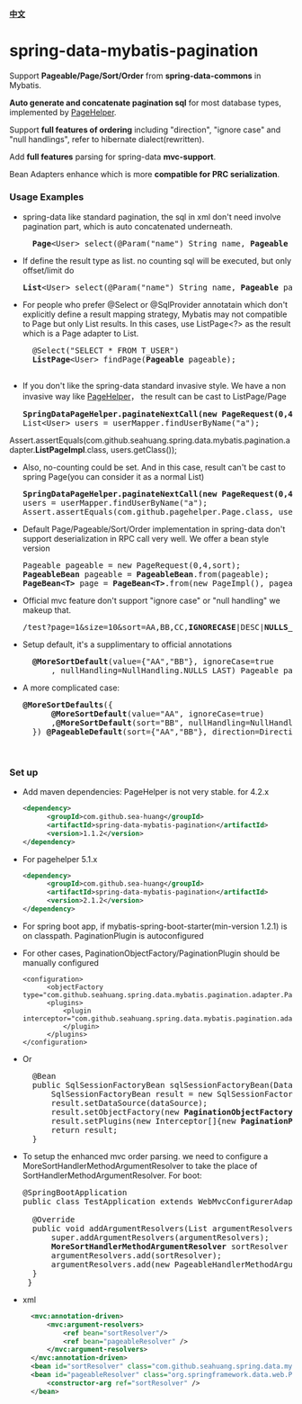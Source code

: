 #### [中文](https://github.com/sea-huang/spring-data-mybatis-pagination/blob/master/README_CN.md)

# spring-data-mybatis-pagination
Support <b>Pageable/Page/Sort/Order</b> from <b>spring-data-commons</b> in Mybatis.

<b>Auto generate and concatenate pagination sql</b> for most database types, implemented by [PageHelper](https://github.com/pagehelper/Mybatis-PageHelper). 
  
Support <b>full features of ordering</b> including "direction", "ignore case" and "null handlings", refer to hibernate dialect(rewritten).  

Add <b>full features</b> parsing for spring-data <b>mvc-support</b>.  

Bean Adapters enhance which is more <b>compatible for PRC serialization</b>. 


### Usage Examples
- spring-data like standard pagination, the sql in xml don't need involve pagination part, which is auto concatenated underneath.

  <pre>
	<b>Page</b>&ltUser&gt select(@Param("name") String name, <b>Pageable</b> pageable);
  </pre>

- If define the result type as list. no counting sql will be executed, but only offset/limit do

  <pre>
  <b>List</b>&ltUser&gt select(@Param("name") String name, <b>Pageable</b> pageable);
  </pre>

- For people who prefer @Select or @SqlProvider annotatain which don't explicitly define a result mapping strategy, Mybatis may not compatible to Page but only List results. In this cases, use ListPage<?> as the result which is a Page adapter to List.

	<pre>
	@Select("SELECT * FROM T_USER")
    <b>ListPage</b>&ltUser&gt findPage(<b>Pageable</b> pageable);
	</pre>
	
- If you don't like the spring-data standard invasive style. We have a non invasive way like [PageHelper](https://github.com/pagehelper/Mybatis-PageHelper)， the result can be cast to ListPage/Page

  <pre>
  <b>SpringDataPageHelper.paginateNextCall(new PageRequest(0,4));</b>
  List&ltUser&gt users = userMapper.findUserByName("a");
Assert.assertEquals(com.github.seahuang.spring.data.mybatis.pagination.adapter.<b>ListPageImpl</b>.class, users.getClass());
  </pre>
  
- Also, no-counting could be set. And in this case, result can't be cast to spring Page(you can consider it as a normal List)

  <pre>
  <b>SpringDataPageHelper.paginateNextCall(new PageRequest(0,4), false);</b>
  users = userMapper.findUserByName("a");
  Assert.assertEquals(com.github.pagehelper.Page.class, users.getClass());
  </pre>
 
- Default Page/Pageable/Sort/Order implementation in spring-data don't support deserialization in RPC call very well. We offer a bean style version
  
  <pre>
  Pageable pageable = new PageRequest(0,4,sort);
  <b>PageableBean</b> pageable = <b>PageableBean</b>.from(pageable);
  <b>PageBean&ltT&gt</b> page = <b>PageBean&ltT&gt</b>.from(new PageImpl<T>(), pageable);
  </pre>
  
- Official mvc feature don't support "ignore case" or "null handling"
  we makeup that.
  
  <pre>
  /test?page=1&size=10&sort=AA,BB,CC,<b>IGNORECASE</b>|DESC|<b>NULLS_LAST</b>
  </pre>
  
- Setup default, it's a supplimentary to official annotations
  <pre>
  	<b>@MoreSortDefault</b>(value={"AA","BB"}, ignoreCase=true
		, nullHandling=NullHandling.NULLS_LAST) Pageable pageable
  </pre>
  
- A more complicated case:
  <pre>
  <b>@MoreSortDefaults</b>({
		<b>@MoreSortDefault</b>(value="AA", ignoreCase=true)
		,<b>@MoreSortDefault</b>(sort="BB", nullHandling=NullHandling.NULLS_LAST)
	}) <b>@PageableDefault</b>(sort={"AA","BB"}, direction=Direction.DESC) Pageable pageable
  </pre>
  
    <br>
### Set up
- Add maven dependencies: PageHelper is not very stable. for 4.2.x

  ```xml
  <dependency>
  		<groupId>com.github.sea-huang</groupId>
  		<artifactId>spring-data-mybatis-pagination</artifactId>
  		<version>1.1.2</version>
  </dependency>
  ```	
- For pagehelper 5.1.x

  ```xml
  <dependency>
  		<groupId>com.github.sea-huang</groupId>
  		<artifactId>spring-data-mybatis-pagination</artifactId>
  		<version>2.1.2</version>
  </dependency>
  ```	

- For spring boot app, if mybatis-spring-boot-starter(min-version 1.2.1) is on classpath. PaginationPlugin is autoconfigured
- For other cases, PaginationObjectFactory/PaginationPlugin should be manually configured

  ```
  <configuration>
  		<objectFactory type="com.github.seahuang.spring.data.mybatis.pagination.adapter.PaginationObjectFactory"/>
  		<plugins>
 			<plugin interceptor="com.github.seahuang.spring.data.mybatis.pagination.adapter.PaginationPlugin">
 			</plugin>
 		</plugins>
  </configuration>
  ```
  
- Or

  <pre>
    @Bean
    public SqlSessionFactoryBean sqlSessionFactoryBean(DataSource dataSource){
    	SqlSessionFactoryBean result = new SqlSessionFactoryBean();
    	result.setDataSource(dataSource);
    	result.setObjectFactory(new <b>PaginationObjectFactory</b>());
    	result.setPlugins(new Interceptor[]{new <b>PaginationPlugin</b>()});
    	return result;
    }
  </pre>
  
- To setup the enhanced mvc order parsing. we need to configure a MoreSortHandlerMethodArgumentResolver to take the place of SortHandlerMethodArgumentResolver. For boot:

  <pre>
  @SpringBootApplication
  public class TestApplication extends WebMvcConfigurerAdapter {
	
    @Override
    public void addArgumentResolvers(List<HandlerMethodArgumentResolver> argumentResolvers) {
        super.addArgumentResolvers(argumentResolvers);
        <b>MoreSortHandlerMethodArgumentResolver</b> sortResolver = new <b>MoreSortHandlerMethodArgumentResolver</b>();
        argumentResolvers.add(sortResolver);
        argumentResolvers.add(new PageableHandlerMethodArgumentResolver(sortResolver));
    }
   }
  </pre>
  
- xml

  ```xml
  	<mvc:annotation-driven>  
	    <mvc:argument-resolvers>
			<ref bean="sortResolver"/>
	        <ref bean="pageableResolver" />
    	</mvc:argument-resolvers>
    </mvc:annotation-driven>
    <bean id="sortResolver" class="com.github.seahuang.spring.data.mybatis.pagination.mvc.MoreSortHandlerMethodArgumentResolver" />
	<bean id="pageableResolver" class="org.springframework.data.web.PageableHandlerMethodArgumentResolver">
	    <constructor-arg ref="sortResolver" />
	</bean>
  
  ```